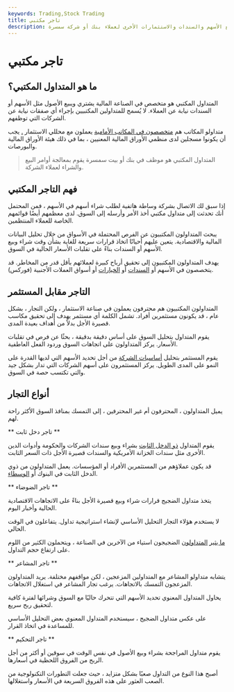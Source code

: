 ```yaml
---
keywords: Trading,Stock Trading
title: تاجر مكتبي
description: المتداول المكتبي هو خبير مالي يشتري ويبيع الأسهم والسندات والاستثمارات الأخرى لعملاء بنك أو شركة سمسرة.
---
```


# تاجر مكتبي
## ما هو المتداول المكتبي؟

المتداول المكتبي هو متخصص في الصناعة المالية يشتري ويبيع الأصول مثل الأسهم أو السندات نيابة عن العملاء. لا يُسمح للمتداولين المكتبيين بإجراء أي صفقات نيابة عن الشركات التي توظفهم.

متداولو المكاتب هم [متخصصون في المكاتب الأمامية](/frontoffice) يعملون مع محللي الاستثمار [.](/frontoffice) يجب أن يكونوا مسجلين لدى منظمي الأوراق المالية المعنيين ، بما في ذلك هيئة الأوراق المالية والبورصات.

> المتداول المكتبي هو موظف في بنك أو بيت سمسرة يقوم بمعالجة أوامر البيع والشراء لعملاء الشركة.

>

>

>

>

## فهم التاجر المكتبي

إذا سبق لك الاتصال بشركة وساطة هاتفية لطلب شراء أسهم في الأسهم ، فمن المحتمل أنك تحدثت إلى متداول مكتبي أخذ الأمر وأرسله إلى السوق. لدى معظمهم أيضًا قوائمهم الخاصة للعملاء المنتظمين.

يبحث المتداولون المكتبيون عن الفرص المحتملة في الأسواق من خلال تحليل البيانات المالية والاقتصادية. يتعين عليهم أحيانًا اتخاذ قرارات سريعة للغاية بشأن وقت شراء وبيع الأسهم أو السندات بناءً على تقلبات الأسعار الحالية في السوق.

يهدف المتداولون المكتبيون إلى تحقيق أرباح كبيرة لعملائهم بأقل قدر من المخاطر. قد يتخصصون في الأسهم أو [السندات](/bond) أو [الخيارات](/option) أو أسواق العملات الأجنبية (فوركس).

## التاجر مقابل المستثمر

المتداولون المكتبيون هم محترفون يعملون في صناعة الاستثمار ، ولكن التجار ، بشكل عام ، قد يكونون مستثمرين أفراد. تشمل الكلمة أي مستثمر يهدف إلى تحقيق مكاسب قصيرة الأجل بدلاً من أهداف بعيدة المدى.

يقوم المتداول بتحليل السوق على أساس دقيقة بدقيقة ، بحثًا عن فرص في تقلبات الأسعار. يركز المتداولون على اتجاهات السوق وردود الفعل العاطفية.

يقوم المستثمر بتحليل [أساسيات الشركة](/fundamentals) من أجل تحديد الأسهم التي لديها القدرة على النمو على المدى الطويل. يركز المستثمرون على أسهم الشركات التي تدار بشكل جيد والتي تكتسب حصة في السوق.

## أنواع التجار

يميل المتداولون ، المحترفون أم غير المحترفين ، إلى التمسك بمنافذ السوق الأكثر راحة لهم.

** تاجر دخل ثابت **

يقوم المتداول [ذو الدخل الثابت](/fixedincome) بشراء وبيع سندات الشركات والحكومة وأدوات الدين الأخرى مثل سندات الخزانة الأمريكية والسندات قصيرة الأجل ذات السعر الثابت.

قد يكون عملاؤهم من المستثمرين الأفراد أو المؤسسات. يعمل المتداولون من ذوي الدخل الثابت في البنوك أو [الوسطاء](/broker-dealer).

** تاجر الضوضاء **

يتخذ متداول الضجيج قرارات شراء وبيع قصيرة الأجل بناءً على الاتجاهات الاقتصادية الحالية وأخبار اليوم.

لا يستخدم هؤلاء التجار التحليل الأساسي لإنشاء استراتيجية تداول. يتفاعلون في الوقت الحالي.

[ما يثير](/noisetrader) [المتداولون](/noisetrader) الضجيجون استياء من الآخرين في الصناعة ، ويتحملون الكثير من اللوم على ارتفاع حجم التداول.

** تاجر المشاعر **

يتشابه متداولو المشاعر مع المتداولين المزعجين ، لكن مواقفهم مختلفة. يريد المتداولون المزعجون التمسك بالاتجاهات. يرغب تجار المشاعر في استغلال الاتجاهات.

يحاول المتداول المعنوي تحديد الأسهم التي تتحرك حاليًا مع السوق وشرائها لفترة كافية لتحقيق ربح سريع.

على عكس متداول الضجيج ، سيستخدم المتداول المعنوي بعض التحليل الأساسي للمساعدة في اتخاذ القرار.

** تاجر التحكيم **

يقوم متداول المراجحة بشراء وبيع الأصول في نفس الوقت في سوقين أو أكثر من أجل الربح من الفروق اللحظية في أسعارها.

أصبح هذا النوع من التداول صعبًا بشكل متزايد ، حيث جعلت التطورات التكنولوجية من الصعب العثور على هذه الفروق السريعة في الأسعار واستغلالها.

